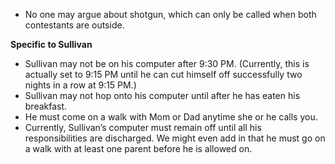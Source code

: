 - No one may argue about shotgun, which can only be called when both contestants are outside.

**Specific to Sullivan**

- Sullivan may not be on his computer after 9:30 PM. (Currently, this is actually set to 9:15 PM until he can cut himself off successfully two nights in a row at 9:15 PM.)
- Sullivan may not hop onto his computer until after he has eaten his breakfast.
- He must come on a walk with Mom or Dad anytime she or he calls you.
- Currently, Sullivan’s computer must remain off until all his responsibilities are discharged. We might even add in that he must go on a walk with at least one parent before he is allowed on.
